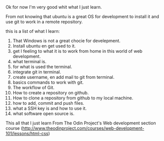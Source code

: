Ok for now I'm very good whit what I just learn.

From not knowing that ubuntu is a great OS for development to install it and use git to work in a remote repository.

this is a list of what I learn:

1. That Windows is not a great chocie for develepment.
2. Install ubuntu en get used to it.
3. get I feeling to what it is to work from home in this world of web development.
4. what terminal is.
5. for what is used the terminal.
6. integrate git in terminal.
7. create username, en add mail to git from terminal.
8. basics commands to work with git.
9. The workflow of Git.
10. How to create a repository on github.
11. How to clone a repository from github to my local machine.
12. how to add, commit and push files.
13. what a SSH key is and how to use it.
14. what software open source is.

This all that I just learn From The Odin Project's Web development section course (http://www.theodinproject.com/courses/web-development-101/lessons/html-css)

